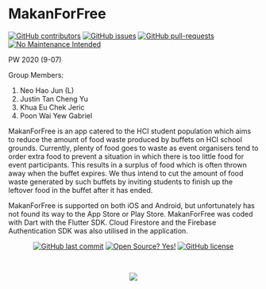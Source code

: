 # MakanForFree

[![GitHub contributors](https://img.shields.io/github/contributors/N-HJ/MakanForFree.svg)](https://GitHub.com/N-HJ/MakanForFree/graphs/contributors/)
[![GitHub issues](https://img.shields.io/github/issues/Naereen/StrapDown.js.svg)](https://GitHub.com/N-HJ/MakanForFree/issues/)
[![GitHub pull-requests](https://img.shields.io/github/issues-pr/N-HJ/MakanForFree.svg)](https://GitHub.com/N-HJ/MakanForFree/pull/)
[![No Maintenance Intended](http://unmaintained.tech/badge.svg)](http://unmaintained.tech/)

PW 2020 (9-07)

Group Members:
1. Neo Hao Jun (L)
2. Justin Tan Cheng Yu
3. Khua Eu Chek Jeric
4. Poon Wai Yew Gabriel

MakanForFree is an app catered to the HCI student population which aims to reduce the amount of food waste produced by buffets on HCI school grounds. Currently, plenty of food goes to waste as event organisers tend to order extra food to prevent a situation in which there is too little food for event participants. This results in a surplus of food which is often thrown away when the buffet expires. We thus intend to cut the amount of food waste generated by such buffets by inviting students to finish up the leftover food in the buffet after it has ended.

MakanForFree is supported on both iOS and Android, but unfortunately has not found its way to the App Store or Play Store. MakanForFree was coded with Dart with the Flutter SDK. Cloud Firestore and the Firebase Authentication SDK was also utilised in the application.

<center>

[![GitHub last commit](https://img.shields.io/github/last-commit/N-HJ/MakanForFree?style=flat)]()
[![Open Source? Yes!](https://badgen.net/badge/Open%20Source%20%3F/Yes%21/blue?icon=github)]()
[![GitHub license](https://img.shields.io/github/license/Naereen/StrapDown.js.svg)](https://github.com/neohaojun/MakanForFree/blob/master/LICENSE)

<br/>

![](http://estruyf-github.azurewebsites.net/api/VisitorHit?user=N-HJ&repo=MakanForFree&countColorcountColor&countColor=%237B1E7A)

</center>
